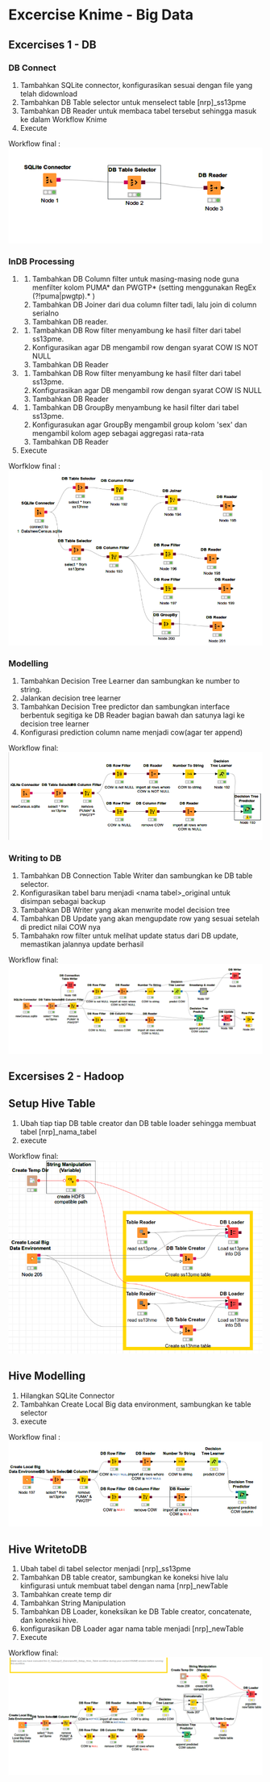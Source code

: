 # Excercise Knime - Big Data
## Excercises 1 - DB
### DB Connect

1. Tambahkan SQLite connector, konfigurasikan sesuai dengan file yang telah didownload
2. Tambahkan DB Table selector untuk menselect table \[nrp\]_ss13pme
3. Tambahkan DB Reader untuk membaca tabel tersebut sehingga masuk ke dalam Workflow Knime
4. Execute

Workflow final :
![](img/1_1.png)  

### InDB Processing

1. 
   1. Tambahkan DB Column filter untuk masing-masing node guna menfilter kolom PUMA* dan PWGTP* (setting menggunakan RegEx (?!puma|pwgtp).* )
   2. Tambahkan DB Joiner dari dua column filter tadi, lalu join di column serialno
   3. Tambahkan DB reader.
2. 
   1. Tambahkan DB Row filter menyambung ke hasil filter dari tabel ss13pme.
   2. Konfigurasikan agar DB mengambil row dengan syarat COW IS NOT NULL
   3. Tambahkan DB Reader
3. 
   1. Tambahkan DB Row filter menyambung ke hasil filter dari tabel ss13pme.
   2. Konfigurasikan agar DB mengambil row dengan syarat COW IS NULL
   3. Tambahkan DB Reader 
4. 
   1. Tambahkan DB GroupBy menyambung ke hasil filter dari tabel ss13pme.
   2. Konfigurasukan agar GroupBy mengambil group kolom 'sex' dan mengambil kolom agep sebagai aggregasi rata-rata
   3. Tambahkan DB Reader
5. Execute

Worfklow final :
![](img/1_2.png)  

### Modelling
1. Tambahkan Decision Tree Learner dan sambungkan ke number to string.
2. Jalankan decision tree learner
3. Tambahkan Decision Tree predictor dan sambungkan interface berbentuk segitiga ke DB Reader bagian bawah dan satunya lagi ke decision tree learner
4. Konfigurasi prediction column name menjadi cow(agar ter append)

Workflow final:
![](img/1_3.png)  

### Writing to DB
1. Tambahkan DB Connection Table Writer dan sambungkan ke DB table selector.
2. Konfigurasikan tabel baru menjadi <nama tabel\>_original untuk disimpan sebagai backup 
3. Tambahkan DB Writer yang akan menwrite model decision tree
4. Tambahkan DB Update yang akan mengupdate row yang sesuai setelah di predict nilai COW nya
5. Tambahakn row filter untuk melihat update status dari DB update, memastikan jalannya update berhasil

Workflow final:
![](img/1_4.png)

## Excersises 2 - Hadoop

## Setup Hive Table
1. Ubah tiap tiap DB table creator dan DB table loader sehingga membuat tabel \[nrp\]_nama_tabel
2. execute

Workflow final:
![](img/2_0.png)  

## Hive Modelling
1. Hilangkan SQLite Connector
2. Tambahkan Create Local Big data environment, sambungkan ke table selector
3. execute

Workflow final :
![](img/2_1.png)

## Hive WritetoDB
1. Ubah tabel di tabel selector menjadi \[nrp\]_ss13pme
2. Tambahkan DB table creator, sambungkan ke koneksi hive lalu kinfigurasi untuk membuat tabel dengan nama \[nrp\]_newTable
3. Tambahkan create temp dir
4. Tambahkan String Manipulation
5. Tambahkan DB Loader, koneksikan ke DB Table creator, concatenate, dan koneksi hive.
6. konfigurasikan DB Loader agar nama table menjadi \[nrp\]_newTable
7. Execute

Workflow final:
![](img/2.3.png)
